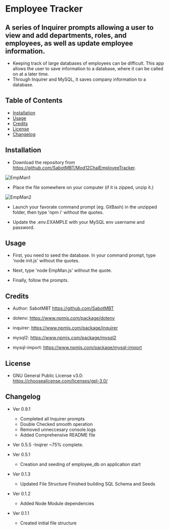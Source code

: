 # Employee Tracker

## A series of Inquirer prompts allowing a user to view and add departments, roles, and employees, as well as update employee information.

- Keeping track of large databases of employees can be difficult. This app allows the user to save information to a database, where it can be called on at a later time.
- Through Inquirer and MySQL, it saves company information to a database.

## Table of Contents

- [Installation](#installation)
- [Usage](#usage)
- [Credits](#credits)
- [License](#license)
- [Changelog](#changelog)

## Installation

- Download the repository from https://github.com/SabotMBT/Mod12ChalEmployeeTracker.

![EmpMan1](https://user-images.githubusercontent.com/104104069/173258566-847d1249-96d1-4c26-9372-c20f766b898a.gif)

- Place the file somewhere on your computer (if it is zipped, unzip it.)

![EmpMan2](https://user-images.githubusercontent.com/104104069/173258889-78011ce1-00e6-46da-ba68-b540f9f021ae.gif)

- Launch your favorate command prompt (eg. GitBash) in the unzipped folder, then type 'npm i' without the quotes.

- Update the .env.EXAMPLE with your MySQL env username and password.

## Usage

- First, you need to seed the database. In your command prompt, type 'node init.js' without the quotes.

- Next, type 'node EmpMan.js' without the quote.

- Finally, follow the prompts.

## Credits

- Author: SabotMBT https://github.com/SabotMBT

- dotenv: https://www.npmjs.com/package/dotenv

- inquirer: https://www.npmjs.com/package/inquirer

- mysql2: https://www.npmjs.com/package/mysql2

- mysql-import: https://www.npmjs.com/package/mysql-import

## License

- GNU General Public License v3.0: https://choosealicense.com/licenses/gpl-3.0/

## Changelog

- Ver 0.9.1

  - Completed all Inquirer prompts
  - Double Checked smooth operation
  - Removed unneccesary console.logs
  - Added Comprehensive README file

- Ver 0.5.5
  -Inqirer ~75% complete.

- Ver 0.5.1

  - Creation and seeding of employee_db on application start

- Ver 0.1.3

  - Updated File Structure
    Finished building SQL Schema and Seeds

- Ver 0.1.2

  - Added Node Module dependencies

- Ver 0.1.1

  - Created initial file structure
